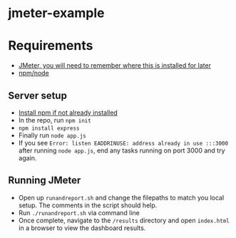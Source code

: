 # jmeter-example

# Requirements

 - [JMeter, you will need to remember where this is installed for later](https://jmeter.apache.org/download_jmeter.cgi)
 - [npm/node](https://docs.npmjs.com/downloading-and-installing-node-js-and-npm)

## Server setup

 - [Install npm if not already installed](https://docs.npmjs.com/downloading-and-installing-node-js-and-npm)
 - In the repo, run `npm init`
 - `npm install express`
 - Finally run `node app.js`
 - If you see `Error: listen EADDRINUSE: address already in use :::3000` after running `node app.js`, end any tasks running on port 3000 and try again.

## Running JMeter

 - Open up `runandreport.sh` and change the filepaths to match you local setup. The comments in the script should help.
 - Run `./runandreport.sh` via command line
 - Once complete, navigate to the `/results` directory and open `index.html` in a browser to view the dashboard results.
